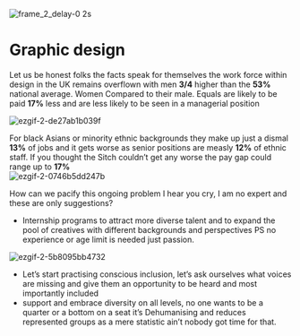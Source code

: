 ![frame_2_delay-0 2s](https://user-images.githubusercontent.com/94851382/143466361-b6e3a12a-6063-499c-ab79-8f7c506f4604.jpg)



 # Graphic               design 

Let us be honest folks the facts speak for themselves the work force within design in the UK remains overflown with men **3/4** higher than the **53%** national average. Women Compared to their male. Equals are likely to be paid **17%** less and are less likely to be seen in a managerial position

![ezgif-2-de27ab1b039f](https://user-images.githubusercontent.com/94851382/143463990-71022bbb-d4d7-4c35-9a4f-46fafd12b826.png)


For black Asians or minority ethnic backgrounds they make up just a dismal **13%** of jobs and it gets worse as senior positions are measly **12%** of ethnic staff. If you thought the Sitch couldn’t get any worse the pay gap could range up to **17%**           
![ezgif-2-0746b5dd247b](https://user-images.githubusercontent.com/94851382/143464401-7014eea4-aace-47ea-afd3-1e4d5b728a1b.gif)
<p> How can we pacify this ongoing problem I hear you cry, I am no expert and these are only suggestions?

* Internship programs to attract more diverse talent and to expand the pool of creatives with different backgrounds and perspectives PS no experience or age limit is needed just passion.
 
![ezgif-2-5b8095bb4732](https://user-images.githubusercontent.com/94851382/143465291-a93a270d-9d75-4f1f-ad85-b9d2be2008fb.gif)

 * Let’s start practising conscious inclusion, let’s ask ourselves what voices are missing and give them an opportunity to be heard and most importantly included 
* support and embrace diversity on all levels, no one wants to be a quarter or a bottom on a seat it’s Dehumanising and reduces represented groups as a mere statistic ain’t nobody got time for that.
